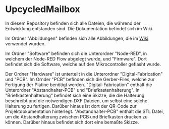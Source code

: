 # UpcycledMailbox
In diesem Repository befinden sich alle Dateien, die während der Entwicklung entstanden sind. Die Dokumentation befindet sich im Wiki.

Im Ordner "Abbildungen" befinden sich alle Abbildungen, die im [Wiki](https://github.com/esdkrwl/UpcycledMailbox/wiki) verwendet wurden.

Im Ordner "Software" befinden sich die Unterordner "Node-RED", in welchem der Node-RED Flow abgelegt wurde, und "Firmware". Dort befindet sich die Software, welche auf den Mikrocontroller geflasht wurde.

Der Ordner "Hardware" ist unterteilt in die Unterordner "Digital-Fabrication" und "PCB". Im Ornder "PCB" befinden sich die Gerber-Files, welche zur Fertigung der Platine benötigt werden. "Digital-Fabrication" enthält die Unterordner "Abstandhalter-PCB" und "Briefkastenhalterung". In "Briefkastenhalterung" befindet sich eine Skizze, die die Halterung beschreibt und die notwendigen DXF Dateien, um selbst eine solche Halterung zu fertigen. Darüber hinaus ist dort der QR-Code zur Projektdokumentation hinterlegt. "Abstandhalter-PCB" enthält die STL Datei, um die Abstandhalterung zwischen PCB und Briefkasten drucken zu können. Darüber hinaus befindet sich dort eine bemaßte Skizze.
